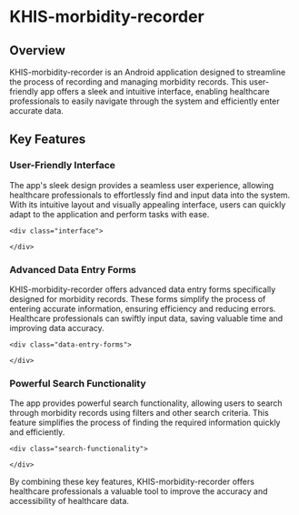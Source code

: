 
<!-- KHIS-morbidity-recorder -->
<h1>KHIS-morbidity-recorder</h1>
<h2>Overview</h2>
<p>KHIS-morbidity-recorder is an Android application designed to streamline the process of recording and managing morbidity records. This user-friendly app offers a sleek and intuitive interface, enabling healthcare professionals to easily navigate through the system and efficiently enter accurate data.</p>
<h2>Key Features</h2>
<h3>User-Friendly Interface</h3>
<p>The app's sleek design provides a seamless user experience, allowing healthcare professionals to effortlessly find and input data into the system. With its intuitive layout and visually appealing interface, users can quickly adapt to the application and perform tasks with ease.</p>
<pre><code>&lt;div class="interface"&gt;
    <!-- User interface code here -->
&lt;/div&gt;
</code></pre>
<h3>Advanced Data Entry Forms</h3>
<p>KHIS-morbidity-recorder offers advanced data entry forms specifically designed for morbidity records. These forms simplify the process of entering accurate information, ensuring efficiency and reducing errors. Healthcare professionals can swiftly input data, saving valuable time and improving data accuracy.</p>
<pre><code>&lt;div class="data-entry-forms"&gt;
    <!-- Data entry form code here -->
&lt;/div&gt;
</code></pre>
<h3>Powerful Search Functionality</h3>
<p>The app provides powerful search functionality, allowing users to search through morbidity records using filters and other search criteria. This feature simplifies the process of finding the required information quickly and efficiently.</p>
<pre><code>&lt;div class="search-functionality"&gt;
    <!-- Search functionality code here -->
&lt;/div&gt;
</code></pre>
<p>By combining these key features, KHIS-morbidity-recorder offers healthcare professionals a valuable tool to improve the accuracy and accessibility of healthcare data.</p>
